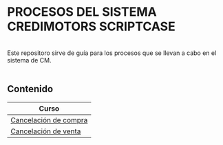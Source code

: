 # PROCESOS DEL SISTEMA CREDIMOTORS SCRIPTCASE
<br>Este repositoro sirve de guía para los procesos que se llevan a cabo en el sistema de CM.
<br><br>

## Contenido

|Curso|
|-----------|
|[Cancelación de compra](cancelacionCompra.md)| 
|[Cancelación de venta](cancelacionVenta.md)| 


&nbsp;
